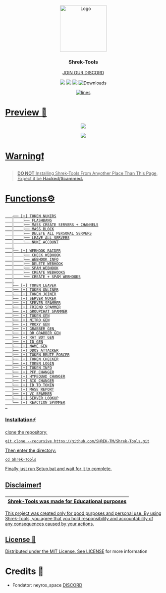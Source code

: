 <br/>
<p align="center">
  <a href="https://github.com/SHREK-TM/Shrek-Tools">
    <img src="https://cdn.discordapp.com/attachments/1207786290976653343/1301976835319529502/161427467.png?ex=67266feb&is=67251e6b&hm=e01ef583bf38135a140e8779ee712d5d68ce4ca0f750a28b1caf4332d716dd29&" alt="Logo" width="150" height="150">
  </a>

  <h3 align="center">Shrek-Tools</h3>

  <p align="center">
    <a href="https://discord.gg/JKsRYZ244U">JOIN OUR DISCORD</a>
  </p>
</p>

<p align="center">
  <img src="https://img.shields.io/github/forks/SHREK-TM/Shrek-Tools?style=flat&label=Forks&color=3bc400">
  <img src="https://img.shields.io/github/stars/SHREK-TM/Shrek-Tools?style=flat&label=Stars&color=3bc400">
  <img src="https://img.shields.io/github/repo-size/SHREK-TM/Shrek-Tools?label=Size&color=3bc400">
  <img alt="Downloads" src="https://img.shields.io/github/downloads/SHREK-TM/Shrek-Tools/total">
</p>

<p align="center">
  <a href="https://discord.gg/V2EFYBWw5Q">
    <img alt="lines" src="https://sloc.xyz/github/SHREK-TM/Shrek-Tools">
</p>


# Preview 📸
<p align="center">
<img src="https://cdn.discordapp.com/attachments/1278319934941827165/1301975252519354518/350390818-ed208c18-9958-45b6-8a28-dfbe6977507f_1.png?ex=67266e71&is=67251cf1&hm=e25c59c5185e85e8200508b782987ede13799525c5a1a4f9fd3576b392c55e80&"> 
</p>
<p align="center">
<img src="https://cdn.discordapp.com/attachments/1278319934941827165/1301975261784571964/350390848-3a45541d-7c5f-4237-a249-b4f3636a6c5e_1.png?ex=67266e73&is=67251cf3&hm=c22f23f51f0c90b6703a7ec35840cdbec2d1277b8f078905aa7b6a76fd55c51e&"> 
</p>



# Warning❗
> **DO NOT** Installing Shrek-Tools From Anyother Place Than This Page, Expect it be **Hacked/Scammed.**

# Functions⚙️
```

   ┌── [+] TOKEN NUKERS
   │    ├── FLASHBANG
   │    ├── MASS CREATE SERVERS + CHANNELS
   │    ├── MASS BLOCK
   │    ├── DELETE ALL PERSONAL SERVERS
   │    ├── LEAVE ALL SERVERS
   │    └── NUKE ACCOUNT
   │
   ├── [+] WEBHOOK RAIDER
   │    ├── CHECK WEBHOOK
   │    ├── WEBHOOK INFO
   │    ├── DELETE WEBHOOK
   │    ├── SPAM WEBHOOK
   │    ├── CREATE WEBHOOKS
   │    └── CREATE + SPAM WEBHOOKS
   │
   ├── [+] TOKEN LEAVER
   ├── [+] TOKEN ONLINER
   ├── [+] TOKEN JOINER
   ├── [+] SERVER NUKER
   ├── [+] SERVER SPAMMER
   ├── [+] FRIEND SPAMMER
   ├── [+] GROUPCHAT SPAMMER
   ├── [+] TOKEN GEN
   ├── [+] NITRO GEN
   ├── [+] PROXY GEN
   ├── [+] GRABBER GEN 
   ├── [+] QR GRABBER GEN
   ├── [+] RAT BOT GEN
   ├── [+] ID GEN
   ├── [+] NAME GEN
   ├── [+] DDOS ATTACKER
   ├── [+] TOKEN BRUTE-FORCER
   ├── [+] TOKEN CHECKER
   ├── [+] TOKEN LOGIN
   ├── [+] TOKEN INFO
   ├── [+] PFP CHANGER
   ├── [+] HYPEQUAD CHANGER
   ├── [+] BIO CHANGER
   ├── [+] ID TO TOKEN
   ├── [+] MASE REPORT
   ├── [+] VC SPAMMER
   ├── [+] SERVER LOOKUP
   └── [+] REACTION SPAMMER
 
```
### Installation⚡

 clone the repository: 
```shell
git clone --recursive https://github.com/SHREK-TM/Shrek-Tools.git
```
Then enter the directory:
```shell
cd Shrek-Tools
```
Finally just run Setup.bat and wait for it to complete.

## Disclaimer❗

|Shrek-Tools was made for Educational purposes|
|-------------------------------------------------|
This project was created only for good purposes and personal use.
By using Shrek-Tools, you agree that you hold responsibility and accountability of any consequences caused by your actions.

## License 📃

Distributed under the MIT License. See [LICENSE](https://github.com/SHREK-TM/Shrek-Tools/blob/main/LICENSE) for more information

# Credits 🔗
- Fondator: neyrox_space
<a href="https://discord.gg/JKsRYZ244U">DISCORD</a>
